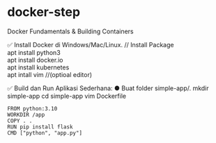 # docker-step
Docker Fundamentals & Building Containers

✅ Install Docker di Windows/Mac/Linux.
// Install Package <br>
apt install python3 <br>
apt install docker.io <br>
apt install kubernetes <br>
apt intall vim //(optioal editor)


✅ Build dan Run Aplikasi Sederhana:
● Buat folder simple-app/.
  mkdir simple-app
  cd simple-app
  vim Dockerfile
```
FROM python:3.10
WORKDIR /app
COPY . .
RUN pip install flask
CMD ["python", "app.py"]
```

